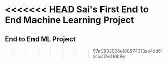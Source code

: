 <<<<<<< HEAD
 Sai's First End to End Machine Learning Project
=======
## End to End ML Project
>>>>>>> 57a9803006e180574313ae4dd61916c17e210b8e
